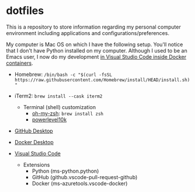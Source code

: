 # dotfiles

This is a repository to store information regarding my personal computer environment including applications and configurations/preferences.

My computer is Mac OS on which I have the following setup. You'll notice that I don't have Python installed on my computer. Although I used to be an Emacs user, I now do my development [in Visual Studio Code inside Docker containers](https://code.visualstudio.com/docs/remote/containers).

- Homebrew: `/bin/bash -c "$(curl -fsSL https://raw.githubusercontent.com/Homebrew/install/HEAD/install.sh)"`

- iTerm2: `brew install --cask iterm2`
    - Terminal (shell) customization
        - [oh-my-zsh](https://ohmyz.sh/): `brew install zsh`
        - [powerlevel10k](https://github.com/romkatv/powerlevel10k)
- [GitHub Desktop](https://desktop.github.com/)
- [Docker Desktop](https://www.docker.com/products/docker-desktop)
- [Visual Studio Code](https://code.visualstudio.com/)
  - Extensions
    - Python (ms-python.python)
    - GitHub (github.vscode-pull-request-github)
    - Docker (ms-azuretools.vscode-docker)

